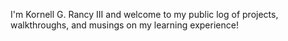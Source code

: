 I'm Kornell G. Rancy III and welcome to my public log of projects, walkthroughs, and musings on my learning experience!
